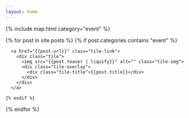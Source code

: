 ```yaml
---
layout: home
---
```


{% include map.html category="event" %}

<div class="tiles">
  {% for post in site.posts %}
    {% if post.categories contains "event" %}

      <a href="{{post.url}}" class="tile-link">
        <div class="tile">
          <img src="{{post.teaser | liquify}}" alt="" class="tile-img">
          <div class="tile-overlay">
            <div class="tile-title">{{post.title}}</div>
          </div>
        </div>
      </a>
      
    {% endif %}
  {% endfor %}
</div>
